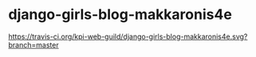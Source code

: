 # django-girls-blog-makkaronis4e
https://travis-ci.org/kpi-web-guild/django-girls-blog-makkaronis4e.svg?branch=master